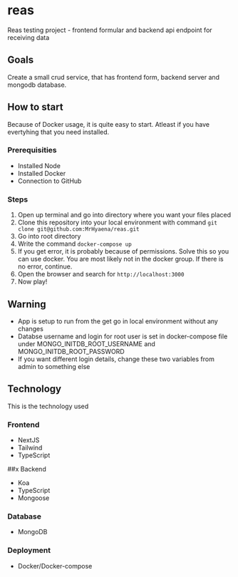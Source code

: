 # reas

Reas testing project - frontend formular and backend api endpoint for receiving data

## Goals

Create a small crud service, that has frontend form, backend server and mongodb database.

## How to start

Because of Docker usage, it is quite easy to start. Atleast if you have evertyhing that you need installed.

### Prerequisities

- Installed Node
- Installed Docker
- Connection to GitHub

### Steps

1. Open up terminal and go into directory where you want your files placed
2. Clone this repository into your local environment with command `git clone git@github.com:MrHyaena/reas.git`
3. Go into root directory
4. Write the command `docker-compose up `
5. If you get error, it is probably because of permissions. Solve this so you can use docker. You are most likely not in the docker group. If there is no error, continue.
6. Open the browser and search for `http://localhost:3000`
7. Now play!

## Warning

- App is setup to run from the get go in local environment without any changes
- Databse username and login for root user is set in docker-compose file under MONGO_INITDB_ROOT_USERNAME and MONGO_INITDB_ROOT_PASSWORD
- If you want different login details, change these two variables from admin to something else

## Technology

This is the technology used

### Frontend

- NextJS
- Tailwind
- TypeScript

##x Backend

- Koa
- TypeScript
- Mongoose

### Database

- MongoDB

### Deployment

- Docker/Docker-compose
